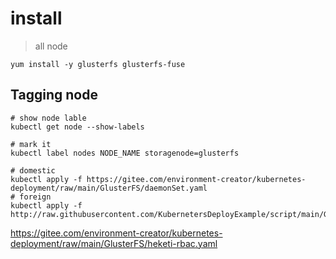 # install 
> all node

```shell
yum install -y glusterfs glusterfs-fuse 
```

## Tagging node

```shell
# show node lable
kubectl get node --show-labels

# mark it
kubectl label nodes NODE_NAME storagenode=glusterfs
```

```shell
# domestic
kubectl apply -f https://gitee.com/environment-creator/kubernetes-deployment/raw/main/GlusterFS/daemonSet.yaml
# foreign
kubectl apply -f http://raw.githubusercontent.com/KubernetersDeployExample/script/main/GlusterFS/daemonset.yaml

```

https://gitee.com/environment-creator/kubernetes-deployment/raw/main/GlusterFS/heketi-rbac.yaml